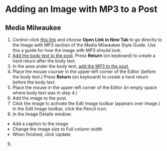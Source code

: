 # Adding an Image with MP3 to a Post

## Media Milwaukee

1. Control-click [this link](http://mediamilwaukee.com/style-guide#imagewithmp3) and choose **Open Link in New Tab** to go directly to the Image with MP3 section of the Media Milwaukee Style Guide. Use this a guide for how the image with MP3 should look.
2. [Add the body text to the post](/working-with-text-and-links/working-with-content-in-the-visual-editor.md). Press **Return** \(on keyboard\) to create a hard return after the body text.
3. In the area under the body text, [add the MP3 to the post](/working-with-media/adding-an-mp3-to-a-post.md).
4. Place the mouse courser in the upper-left corner of the Editor \(before the body text.\) Press **Return** \(on keyboard\) to create a hard return before the body text. 
5. Place the mouse in the upper-left corner of the Editor \(in empty space where body text was in step 4.\) 
6. Add the image to the post.
7. Click the image to activate the Edit Image toolbar (appears over image.) In the Edit Image toolbar, click the Pencil icon.
8. In the Image Details window:
 * Add a caption to the image
 * Change the image size to Full column width
 * When finished, click Update
9. 




